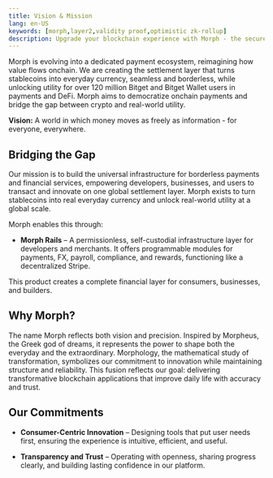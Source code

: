 ```yaml
---
title: Vision & Mission
lang: en-US
keywords: [morph,layer2,validity proof,optimistic zk-rollup]
description: Upgrade your blockchain experience with Morph - the secure decentralized, cost-efficient, and high-performing optimistic zk-rollup solution. Try it now!
---
```


Morph is evolving into a dedicated payment ecosystem, reimagining how value flows onchain. We are creating the settlement layer that turns stablecoins into everyday currency, seamless and borderless, while unlocking utility for over 120 million Bitget and Bitget Wallet users in payments and DeFi. Morph aims to democratize onchain payments and bridge the gap between crypto and real-world utility. 

**Vision:** A world in which money moves as freely as information - for everyone, everywhere.

## Bridging the Gap

Our mission is to build the universal infrastructure for borderless payments and financial services, empowering developers, businesses, and users to transact and innovate on one global settlement layer. Morph exists to turn stablecoins into real everyday currency and unlock real-world utility at a global scale.  

Morph enables this through:  

- **Morph Rails** – A permissionless, self-custodial infrastructure layer for developers and merchants. It offers programmable modules for payments, FX, payroll, compliance, and rewards, functioning like a decentralized Stripe.  

This product creates a complete financial layer for consumers, businesses, and builders.


## Why Morph?​

The name Morph reflects both vision and precision. Inspired by Morpheus, the Greek god of dreams, it represents the power to shape both the everyday and the extraordinary. Morphology, the mathematical study of transformation, symbolizes our commitment to innovation while maintaining structure and reliability. This fusion reflects our goal: delivering transformative blockchain applications that improve daily life with accuracy and trust.


## Our Commitments


- **Consumer-Centric Innovation** – Designing tools that put user needs first, ensuring the experience is intuitive, efficient, and useful.


- **Transparency and Trust** – Operating with openness, sharing progress clearly, and building lasting confidence in our platform.


